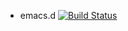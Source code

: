 * emacs.d [![Build Status](https://travis-ci.com/garaemon/emacs.d.svg?branch=master)](https://travis-ci.com/garaemon/emacs.d)
